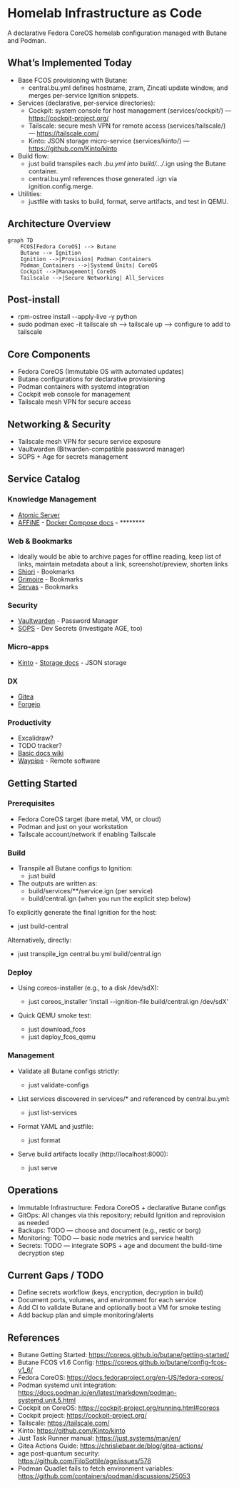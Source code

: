 # Homelab Infrastructure as Code

A declarative Fedora CoreOS homelab configuration managed with Butane and Podman.

## What’s Implemented Today

- Base FCOS provisioning with Butane:
  - central.bu.yml defines hostname, zram, Zincati update window, and merges per-service Ignition snippets.
- Services (declarative, per-service directories):
  - Cockpit: system console for host management (services/cockpit/) — https://cockpit-project.org/
  - Tailscale: secure mesh VPN for remote access (services/tailscale/) — https://tailscale.com/
  - Kinto: JSON storage micro-service (services/kinto/) — https://github.com/Kinto/kinto
- Build flow:
  - just build transpiles each *.bu.yml into build/.../*.ign using the Butane container.
  - central.bu.yml references those generated .ign via ignition.config.merge.
- Utilities:
  - justfile with tasks to build, format, serve artifacts, and test in QEMU.

## Architecture Overview

```mermaid
graph TD
    FCOS[Fedora CoreOS] --> Butane
    Butane --> Ignition
    Ignition -->|Provision| Podman_Containers
    Podman_Containers -->|Systemd Units| CoreOS
    Cockpit -->|Management| CoreOS
    Tailscale -->|Secure Networking| All_Services
```

## Post-install
* rpm-ostree install --apply-live -y python
* sudo podman exec -it tailscale sh --> tailscale up --> configure to add to tailscale

## Core Components

- Fedora CoreOS (Immutable OS with automated updates)
- Butane configurations for declarative provisioning
- Podman containers with systemd integration
- Cockpit web console for management
- Tailscale mesh VPN for secure access

## Networking & Security
- Tailscale mesh VPN for secure service exposure
- Vaultwarden (Bitwarden-compatible password manager)
- SOPS + Age for secrets management

## Service Catalog

### Knowledge Management
- [Atomic Server](https://github.com/atomicdata-dev/atomic-server)
- [AFFiNE](https://github.com/toeverything/AFFiNE) - [Docker Compose docs](https://docs.affine.pro/self-host-affine/install/docker-compose-recommend) - ********

### Web & Bookmarks
- Ideally would be able to archive pages for offline reading, keep list of links, maintain metadata about a link, screenshot/preview, shorten links
- [Shiori](https://github.com/go-shiori/shiori) - Bookmarks
- [Grimoire](https://github.com/goniszewski/grimoire) - Bookmarks
- [Servas](https://github.com/beromir/Servas) - Bookmarks

### Security
- [Vaultwarden](https://github.com/dani-garcia/vaultwarden) - Password Manager
- [SOPS](https://github.com/getsops/sops) - Dev Secrets (investigate AGE, too)

### Micro-apps
- [Kinto](https://github.com/Kinto/kinto/) - [Storage docs](https://docs.kinto-storage.org/en/stable/) - JSON storage

### DX
- [Gitea](https://github.com/go-gitea/gitea)
- [Forgejo](https://codeberg.org/forgejo/forgejo)

### Productivity
- Excalidraw?
- TODO tracker?
- [Basic docs wiki](https://github.com/suitenumerique/docs)
- [Waypipe](https://gitlab.freedesktop.org/mstoeckl/waypipe) - Remote software


## Getting Started

### Prerequisites
- Fedora CoreOS target (bare metal, VM, or cloud)
- Podman and just on your workstation
- Tailscale account/network if enabling Tailscale

### Build
- Transpile all Butane configs to Ignition:
  - just build
- The outputs are written as:
  - build/services/**/service.ign (per service)
  - build/central.ign (when you run the explicit step below)

To explicitly generate the final Ignition for the host:
- just build-central

Alternatively, directly:
- just transpile_ign central.bu.yml build/central.ign

### Deploy

- Using coreos-installer (e.g., to a disk /dev/sdX):
  - just coreos_installer 'install --ignition-file build/central.ign /dev/sdX'

- Quick QEMU smoke test:
  - just download_fcos
  - just deploy_fcos_qemu

### Management

- Validate all Butane configs strictly:
  - just validate-configs

- List services discovered in services/* and referenced by central.bu.yml:
  - just list-services

- Format YAML and justfile:
  - just format

- Serve build artifacts locally (http://localhost:8000):
  - just serve

## Operations

- Immutable Infrastructure: Fedora CoreOS + declarative Butane configs
- GitOps: All changes via this repository; rebuild Ignition and reprovision as needed
- Backups: TODO — choose and document (e.g., restic or borg)
- Monitoring: TODO — basic node metrics and service health
- Secrets: TODO — integrate SOPS + age and document the build-time decryption step

## Current Gaps / TODO

- Define secrets workflow (keys, encryption, decryption in build)
- Document ports, volumes, and environment for each service
- Add CI to validate Butane and optionally boot a VM for smoke testing
- Add backup plan and simple monitoring/alerts

## References

- Butane Getting Started: https://coreos.github.io/butane/getting-started/
- Butane FCOS v1.6 Config: https://coreos.github.io/butane/config-fcos-v1_6/
- Fedora CoreOS: https://docs.fedoraproject.org/en-US/fedora-coreos/
- Podman systemd unit integration: https://docs.podman.io/en/latest/markdown/podman-systemd.unit.5.html
- Cockpit on CoreOS: https://cockpit-project.org/running.html#coreos
- Cockpit project: https://cockpit-project.org/
- Tailscale: https://tailscale.com/
- Kinto: https://github.com/Kinto/kinto
- Just Task Runner manual: https://just.systems/man/en/
- Gitea Actions Guide: https://chrisliebaer.de/blog/gitea-actions/
- age post-quantum security: https://github.com/FiloSottile/age/issues/578
- Podman Quadlet fails to fetch environment variables: https://github.com/containers/podman/discussions/25053 
